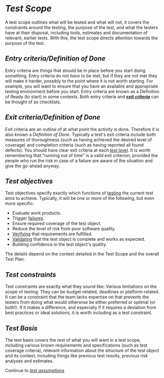 # *Test Scope*

A test scope outlines what will be tested and what will not, it covers the constraints around the testing, the purpose of the test, and what the testers have at their disposal, including tools, estimates and documentation of relevant, earlier tests. With this, the test scope directs attention towards the purpose of the test.

## *Entry criteria/Definition of Done*

Entry criteria are things that should be in place before you start doing something. Entry criteria do not *have* to be met, but if they are not met they will make it harder, possibly to the point where it is not worth starting. For example, you will want to ensure that you have an available and appropriate testing environment before you start. Entry criteria are known as a Definition of Ready (to start) in some contexts. Both entry criteria and ***[exit criteria](/1/1.1.1.Test_Scope.md#exit-criteriadefinition-of-done)*** can be thought of as checklists.

## *Exit criteria/Definition of Done*

Exit criteria are an outline of at what point the activity is done. Therefore it is also known a *Definition of Done*. Typically a test's exit criteria include both measures of thoroughness (such as having achieved the desired level of coverage) and completion criteria (such as having reported all found defects). You should have clear exit criteria at each *[test level](/0/0.3.Test_LifeCycle.md#nested-tlcs-test-levels)*. It is worth remembering that "running out of time" is a valid exit criterion, provided the people who run the risk in case of a failure are aware of the situation and give the go-ahead anyway.

## *Test objectives*

Test objectives specify exactly which functions of [testing](/0/0.1.Core_Concepts.md#testing) the current test aims to achieve.
Typically, it will be one or more of the following, but even more specific:
* Evaluate work products.
* Trigger [failures](/0/0.1.Core_Concepts.md#failures).
* Ensure required coverage of the test object.
* Reduce the level of risk from poor software quality.
* [Verifying](/0//0.1.Core_Concepts.md#verification) that requirements are fulfilled.
* [Validating](/0//0.1.Core_Concepts.md#validation) that the test object is complete and works as expected.
* Building confidence in the test object's quality.

The details depend on the context detailed in the Test Scope and the overall Test Plan.

## *Test constraints*

Test constraints are exactly what they sound like: Various limitations on the scope of testing. They can be budget-related, deadlines or platform-related. It can be a constraint that the team lacks expertise on that prevents the testers from doing what would otherwise be either preferred or optimal (or both!). If it makes a difference, and especially if it requires a deviation from best practices or ideal solutions, it is worth including as a test constraint.

## *Test Basis*

The test basis covers the rest of what you will want in a test scope, including various known requirements and specifications (such as test coverage criteria), relevant information about the structure of the test object and its context, including things like previous test results, previous risk analyses and estimates.

Continue to *[test assumptions](/1/1.1.2.Test_Assumptions.md)*